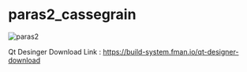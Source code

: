 # paras2_cassegrain
![paras2](https://user-images.githubusercontent.com/6905938/158105824-3d6c9a98-f061-4c36-a0c9-cd17335c7f8f.png)

Qt Desinger Download Link : https://build-system.fman.io/qt-designer-download
